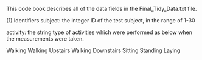 This code book describes all of the data fields in the Final_Tidy_Data.txt file.

(1) Identifiers
subject: the integer ID of the test subject, in the range of 1-30

activity: the string type of activities which were performed as below when the measurements were taken.

Walking
Walking Upstairs
Walking Downstairs
Sitting
Standing
Laying



